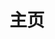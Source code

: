 ---
home: true
icon: home
title: 主页
heroImage: /logo.png
heroText: 组件包说明文档
tagline: Nuget包说明
# actions:
#   - text: 文档
#     link: /common/contribute_doc.md
#     type: primary

features:
  - title: Common
    icon: blog
    details: 公共核心库的组件库文档
    link: /nuget/common.md

  - title: EFCore
    icon: blog
    details: EFCore操作的组件库文档
    link: /nuget/efcore.md

  - title: Cache
    icon: blog
    details: 缓存操作的组件库文档
    link: /nuget/cache.md

  - title: Common.Mvc
    icon: blog
    details: Common.Mvc的组件库文档
    link: /nuget/common_mvc.md
    
  - title: 加解密
    icon: blog
    details: 加解密的组件库文档
    link: /nuget/common_security.md

  - title: HTTP请求
    icon: blog
    details: HTTP请求的组件库文档
    link: /nuget/http_request.md

  - title: 语雀
    icon: blog
    details: 语雀SDK的组件库文档
    link: /nuget/yuquesdk.md

copyright: false
footer: AZRNG知识库
---